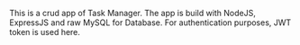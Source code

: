 This is a crud app of Task Manager.
The app is build with NodeJS, ExpressJS and raw MySQL for Database.
For authentication purposes, JWT token is used here.
